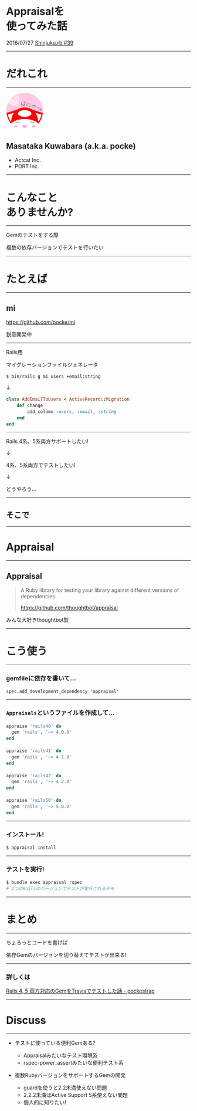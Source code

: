# Appraisalを<br>使ってみた話

2016/07/27 [Shinjuku.rb #39](https://shinjukurb.doorkeeper.jp/events/49357)

---

# だれこれ

---

<img style="width: 20%; border-radius: 50%" alt="ほにゃー" src="pocke.svg">

## Masataka Kuwabara (a.k.a. pocke)

- Actcat Inc.
- PORT Inc.


---

# こんなこと<br>ありませんか?



---



Gemのテストをする際

複数の依存バージョンでテストを行いたい

---


# たとえば


---

## mi

https://github.com/pocke/mi

鋭意開発中


---



Rails用

マイグレーションファイルジェネレータ



```sh
$ bin/rails g mi users +email:string
```

↓

```ruby
class AddEmailToUsers < ActiveRecord::Migration
	def change
		add_column :users, :email, :string
	end
end
```

---

Rails 4系、5系両方サポートしたい!

↓

4系、5系両方でテストしたい!

↓

どうやろう…

---

## そこで

---


# Appraisal

---



## Appraisal


> A Ruby library for testing your library against different versions of dependencies.
>
> https://github.com/thoughtbot/appraisal

みんな大好きthoughtbot製


---

# こう使う

---

### gemfileに依存を書いて…

```
spec.add_development_dependency 'appraisal'
```


---

### `Appraisals`というファイルを作成して…

```ruby
appraise 'rails40' do
  gem 'rails', '~> 4.0.0'
end

appraise 'rails41' do
  gem 'rails', '~> 4.1.0'
end

appraise 'rails42' do
  gem 'rails', '~> 4.2.0'
end

appraise 'rails50' do
  gem 'rails', '~> 5.0.0'
end
```

---

### インストール!

```sh
$ appraisal install
```

---

### テストを実行!

```sh
$ bundle exec appraisal rspec
# 4つのRailsのバージョンでテストが実行されるデモ
```


---

# まとめ

---

ちょろっとコードを書けば

依存Gemのバージョンを切り替えてテストが出来る!


---

### 詳しくは

[Rails 4, 5 両方対応のGemをTravisでテストした話 - pockestrap](http://pocke.hatenablog.com/entry/2016/07/11/105900)


---

# Discuss

---

- テストに使っている便利Gemある?
  - Appraisalみたいなテスト環境系
  - rspec-power_assertみたいな便利テスト系

- 複数RubyバージョンをサポートするGemの開発
  - guardを使うと2.2未満使えない問題
  - 2.2.2未満はActive Support 5系使えない問題
  - 個人的に知りたい!
